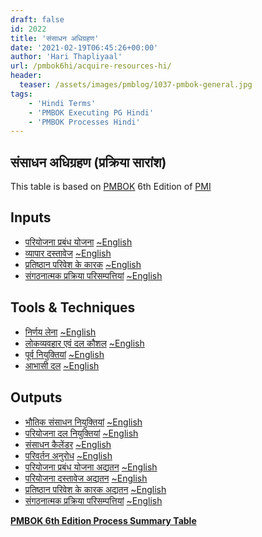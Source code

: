 ```yaml
---
draft: false
id: 2022   
title: 'संसाधन अधिग्रहण'
date: '2021-02-19T06:45:26+00:00'
author: 'Hari Thapliyaal'
url: /pmbok6hi/acquire-resources-hi/
header:
  teaser: /assets/images/pmblog/1037-pmbok-general.jpg
tags:
    - 'Hindi Terms'
    - 'PMBOK Executing PG Hindi'
    - 'PMBOK Processes Hindi'
---
```


## संसाधन अधिग्रहण (प्रक्रिया सारांश)

This table is based on [PMBOK](https://www.pmi.org/pmbok-guide-standards) 6th Edition of [PMI](https://www.pmi.org)

## Inputs

- [परियोजना प्रबंध योजना](/pmbok6hi/project-management-plan-hi) [~English](/pmbok6/Project-Management-Plan)
- [व्यापार दस्तावेज](/pmbok6hi/project-documents-hi) [~English](/pmbok6/Project-Documents)
- [प्रतिष्ठान परिवेश के कारक](/pmbok6hi/enterprise-environmental-factors-hi) [~English](/pmbok6/Enterprise-Environmental-Factors)
- [संगठनात्मक प्रक्रिया परिसम्पत्तियां](/pmbok6hi/organizational-process-assets-hi) [~English](/pmbok6/Organizational-Process-Assets)

## Tools &amp; Techniques

- [निर्णय लेना](/pmbok6hi/decision-making-hi) [~English](/pmbok6/Decision-Making)
- [लोकव्यवहार एवं दल कौशल](/pmbok6hi/interpersonal-and-team-skills-hi) [~English](/pmbok6/Interpersonal-And-Team-Skills)
- [पूर्व नियुक्तियां](/pmbok6hi/pre-assignment-hi) [~English](/pmbok6/Pre-Assignment)
- [आभासी दल](/pmbok6hi/virtual-teams-hi) [~English](/pmbok6/Virtual-Teams)

## Outputs

- [भौतिक संसाधन नियुक्तियां](/pmbok6hi/physical-resource-assignments-hi) [~English](/pmbok6/Physical-Resource-Assignments)
- [परियोजना दल नियुक्तियां](/pmbok6hi/project-team-assignments-hi) [~English](/pmbok6/Project-Team-Assignments)
- [संसाधन कैलेंडर](/pmbok6hi/resource-calendars-hi) [~English](/pmbok6/Resource-Calendars)
- [परिवर्तन अनुरोध](/pmbok6hi/change-requests-hi) [~English](/pmbok6/Change-Requests)
- [परियोजना प्रबंध योजना अद्यतन](/pmbok6hi/project-management-plan-updates-hi) [~English](/pmbok6/Project-Management-Plan-Updates)
- [परियोजना दस्तावेज अद्यतन](/pmbok6hi/project-documents-updates-hi) [~English](/pmbok6/Project-Documents-Updates)
- [प्रतिष्ठान परिवेश के कारक अद्यतन](/pmbok6hi/enterprise-environmental-factors-updates-hi) [~English](/pmbok6/Enterprise-Environmental-Factors-Updates)
- [संगठनात्मक प्रक्रिया परिसम्पत्तियां](/pmbok6hi/organizational-process-assets-updates-hi) [~English](/pmbok6/Organizational-Process-Assets-Updates)

**[PMBOK 6th Edition Process Summary Table](process-groups-and-processes-in-pmbok6/)**

